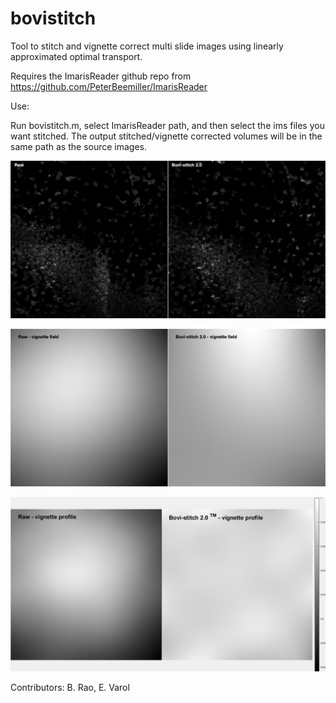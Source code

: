 # bovistitch


Tool to stitch and vignette correct multi slide images using linearly approximated optimal transport.

Requires the ImarisReader github repo from https://github.com/PeterBeemiller/ImarisReader

Use:

Run bovistitch.m, select ImarisReader path, and then select the ims files you want stitched. The output stitched/vignette corrected volumes will be in the same path as the source images.

![Demo](https://github.com/evarol/bovistitch/blob/master/fig_4.png)

![Demo](https://github.com/evarol/bovistitch/blob/master/fig_5.png)

![Demo](https://github.com/evarol/bovistitch/blob/master/fig_3.png)

Contributors: B. Rao, E. Varol
